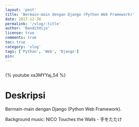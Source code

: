 ```yaml
---
layout: 'post'
title: 'Bermain-main dengan Django (Python Web Framework)'
date: 2017-12-30
permalink: '/vlog/:title'
author: 'BanditHijo'
license: true
comments: true
toc: true
category: 'vlog'
tags: ['Python', 'Web', 'Django']
pin:
---
```


<div style="margin-top:30px;"></div>

{% youtube xa3MYYaj_54 %}

# Deskripsi

Bermain-main dengan Django (Python Web Framework).

Background music:
NICO Touches the Walls - 手をたたけ
